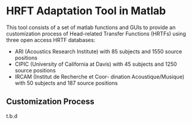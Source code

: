 HRFT Adaptation Tool in Matlab
=========================

This tool consists of a set of matlab functions and GUIs to provide an customization process of Head-related Transfer Functions (HRTFs) using three open access HRTF databases:

* ARI (Acoustics Research Institute) with 85 subjects and 1550 source positions
* CIPIC (University of California at Davis) with 45 subjects and 1250 source positions
* IRCAM (Institut de Recherche et Coor- dination Acoustique/Musique) with 50 subjects and 187 source positions

## Customization Process
t.b.d

